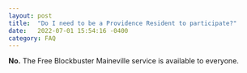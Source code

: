 ```yaml
---
layout: post
title:  "Do I need to be a Providence Resident to participate?"
date:   2022-07-01 15:54:16 -0400
category: FAQ
---
```

**No.**  The Free Blockbuster Maineville service is available to everyone.
